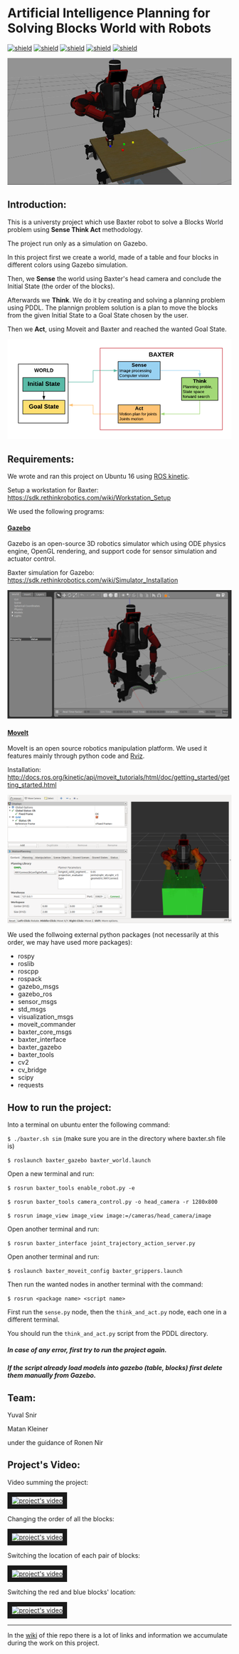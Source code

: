 # Artificial Intelligence Planning for Solving Blocks World with Robots 

[![shield](https://img.shields.io/badge/ros-kinetic-yellow)](http://wiki.ros.org/kinetic)
[![shield](https://img.shields.io/badge/language-python-blue)](https://www.python.org/)
[![shield](https://img.shields.io/badge/module-rospy-green)](http://wiki.ros.org/rospy)
[![shield](https://img.shields.io/badge/module-cv2-green)](https://opencv.org/)
[![shield](https://img.shields.io/badge/module-moveit-green)](http://wiki.ros.org/moveit)

![alt text](https://github.com/matankleiner/Artificial-Intelligence-Planning-for-Solving-Blocks-World-with-Robots/blob/master/images/vlcsnap-2020-09-07-15h46m08s601.png)

## Introduction:

This is a universty project which use Baxter robot to solve a Blocks World problem using **Sense Think Act** methodology. 

The project run only as a simulation on Gazebo. 

In this project first we create a world, made of a table and four blocks in different colors using Gazebo simulation. 

Then, we **Sense** the world using Baxter's head camera and conclude the Initial State (the order of the blocks). 

Afterwards we **Think**. We do it by creating and solving a planning problem using PDDL. The plannign problem solution is a plan to move the blocks from the given Initial State to a Goal State chosen by the user. 

Then we **Act**, using Moveit and Baxter and reached the wanted Goal State. 

![alt text](https://github.com/matankleiner/Artificial-Intelligence-Planning-for-Solving-Blocks-World-with-Robots/blob/master/images/sense%20think%20act%20diagram.png)

## Requirements: 

We wrote and ran this project on Ubuntu 16 using [ROS kinetic](http://wiki.ros.org/kinetic/Installation). 

Setup a workstation for Baxter: https://sdk.rethinkrobotics.com/wiki/Workstation_Setup

We used the following programs:

#### [Gazebo](http://gazebosim.org/)

Gazebo is an open-source 3D robotics simulator which using ODE physics engine, OpenGL rendering, and support code for sensor simulation and actuator control.

Baxter simulation for Gazebo: https://sdk.rethinkrobotics.com/wiki/Simulator_Installation

![alt text](https://github.com/matankleiner/Artificial-Intelligence-Planning-for-Solving-Blocks-World-with-Robots/blob/master/images/Gazebo.png)

#### [MoveIt](https://moveit.ros.org/)

MoveIt is an open source robotics manipulation platform. We used it features mainly through python code and [Rviz](http://docs.ros.org/kinetic/api/moveit_tutorials/html/doc/quickstart_in_rviz/quickstart_in_rviz_tutorial.html). 

Installation: http://docs.ros.org/kinetic/api/moveit_tutorials/html/doc/getting_started/getting_started.html

![alt text](https://github.com/matankleiner/Artificial-Intelligence-Planning-for-Solving-Blocks-World-with-Robots/blob/master/images/Rviz.png)

We used the follwoing external python packages (not necessarily at this order, we may have used more packages): 

* rospy
* roslib
* roscpp
* rospack
* gazebo_msgs
* gazebo_ros
* sensor_msgs
* std_msgs
* visualization_msgs
* moveit_commander
* baxter_core_msgs
* baxter_interface
* baxter_gazebo
* baxter_tools
* cv2 
* cv_bridge
* scipy
* requests 

## How to run the project:

Into a terminal on ubuntu enter the following command: 

`$ ./baxter.sh sim` (make sure you are in the directory where baxter.sh file is) 

`$ roslaunch baxter_gazebo baxter_world.launch`

Open a new terminal and run: 

`$ rosrun baxter_tools enable_robot.py -e`

`$ rosrun baxter_tools camera_control.py -o head_camera -r 1280x800`

`$ rosrun image_view image_view image:=/cameras/head_camera/image`

Open another terminal and run: 

`$ rosrun baxter_interface joint_trajectory_action_server.py`

Open another terminal and run: 

`$ roslaunch baxter_moveit_config baxter_grippers.launch`

Then run the wanted nodes in another terminal with the command: 

`$ rosrun <package name> <script name>`

First run the `sense.py` node, then the `think_and_act.py` node, each one in a different terminal.  

You should run the `think_and_act.py` script from the PDDL directory.

##### In case of any error, first try to run the project again.

##### If the script already load models into gazebo (table, blocks) first delete them manually from Gazebo. 


## Team:

Yuval Snir 

Matan Kleiner 

under the guidance of Ronen Nir

## Project's Video: 

Video summing the project: 

<a href="http://www.youtube.com/watch?feature=player_embedded&v=US_xKeu5Bwk
" target="_blank"><img src="http://img.youtube.com/vi/US_xKeu5Bwk/0.jpg" 
alt="project's video" width="360" height="240" border="10" /></a>

Changing the order of all the blocks: 

<a href="http://www.youtube.com/watch?feature=player_embedded&v=ejzN4vBFjZA
" target="_blank"><img src="http://img.youtube.com/vi/ejzN4vBFjZA/0.jpg" 
alt="project's video" width="360" height="240" border="10" /></a>

Switching the location of each pair of blocks:

<a href="http://www.youtube.com/watch?feature=player_embedded&v=Jw--K7xer00
" target="_blank"><img src="http://img.youtube.com/vi/Jw--K7xer00/0.jpg" 
alt="project's video" width="360" height="240" border="10" /></a>

Switching the red and blue blocks' location:

<a href="http://www.youtube.com/watch?feature=player_embedded&v=U9Tuuu8TSTA
" target="_blank"><img src="http://img.youtube.com/vi/U9Tuuu8TSTA/0.jpg" 
alt="project's video" width="360" height="240" border="10" /></a>

***

In the [wiki](https://github.com/matankleiner/Artificial-Intelligence-Planning-for-Solving-Blocks-World-with-Robots/wiki) of thie repo there is a lot of links and information we accumulate during the work on this project. 

